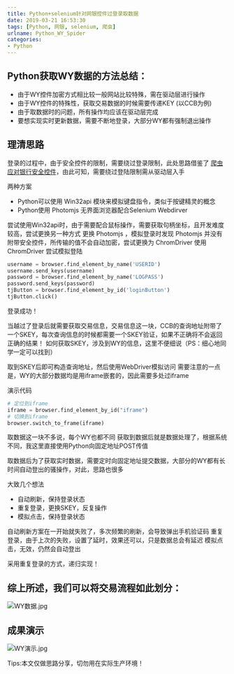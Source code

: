 ```yaml
---
title: Python+selenium针对网银控件过登录取数据
date: 2019-03-21 16:53:30
tags: [Python, 网银, selenium, 爬虫]
urlname: Python_WY_Spider
categories: 
- Python
---
```


## Python获取WY数据的方法总结：

- 由于WY控件加密方式相比较一般网站比较特殊，需在驱动层进行操作
- 由于WY控件的特殊性，获取交易数据的时候需要传递KEY (以CCB为例)
- 由于取数据时的问题，所有操作均应该在驱动层完成
- 要想实现实时更新数据，需要不断地登录，大部分WY都有强制退出操作

## 理清思路

登录的过程中，由于安全控件的限制，需要绕过登录限制，此处思路借鉴了 [爬虫应对银行安全控件](https://blog.csdn.net/Bone_ACE/article/details/80765299)，由此可知，需要绕过登陆限制需从驱动层入手

两种方案
- Python可以使用 Win32api 模块来模拟键盘指令，类似于按键精灵的概念
- Python使用 Photomjs 无界面浏览器配合Selenium Webdirver

尝试使用Win32api时，由于需要配合鼠标操作，需要获取句柄坐标，且开发难度较高，尝试更换另一种方式
更换 Photomjs ，模拟登录时发现 Photomjs 并没有附带安全控件，所传输的值不会自动加密，尝试更换为 ChromDriver
使用 ChromDriver 尝试模拟登陆

```python
username = browser.find_element_by_name('USERID')
username.send_keys(username)
password = browser.find_element_by_name('LOGPASS')
password.send_keys(password)
tjButton = browser.find_element_by_id('loginButton')
tjButton.click()
```
登录成功！

当越过了登录后就需要获取交易信息，交易信息这一块，CCB的查询地址附带了一个SKEY，每次查询信息的时候都需要一个SKEY验证，如果不正确将不会返回正确的结果！
如何获取SKEY，涉及到WY的信息，这里不便细说（PS：细心地同学一定可以找到）

取到SKEY后即可构造查询地址，然后使用WebDriver模拟访问
需要注意的一点是，WY的大部分数据均是用iframe嵌套的，因此需要多处过iframe

演示代码
```python
# 定位到iframe
iframe = browser.find_element_by_id("iframe")
# 切换到iframe
browser.switch_to_frame(iframe)
```
取数据这一块不多说，每个WY也都不同
获取到数据后就是数据处理了，根据系统不同，我这里直接使用Python向固定地址POST传值

取数据后为了获取实时数据，需要定时向固定地址提交数据，大部分的WY都有长时间自动登出的骚操作，对此，思路也很多

大致几个想法
- 自动刷新，保持登录状态
- 重复登录，更换SKEY，反复操作
- 模拟点击，保持登录状态

自动刷新方案在一开始就失败了，多次频繁的刷新，会导致弹出手机验证码
重复登录，由于上次的失败，设置了延时，效果还可以，只是数据总会有延迟
模拟点击，无效，仍然会自动登出

采用重复登录的方式，递归实现！

## 综上所述，我们可以将交易流程如此划分：
![WY数据.jpg](http://fulicos.sbcoder.cn/2019/03/22/5c9438269d9c1.jpg)

## 成果演示
![WY演示.jpg](http://fulicos.sbcoder.cn/2019/03/22/5c944f127c9cc.jpg)

Tips:本文仅做思路分享，切勿用在实际生产环境！